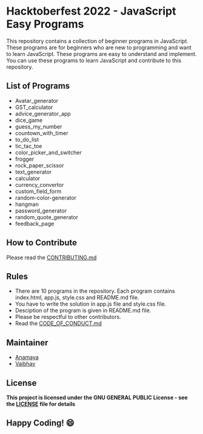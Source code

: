 # Hacktoberfest 2022 - JavaScript Easy Programs
This repository contains a collection of beginner programs in JavaScript. These programs are for beginners who are new to programming and want to learn JavaScript. These programs are easy to understand and implement. You can use these programs to learn JavaScript and contribute to this repository.

## List of Programs

- Avatar_generator
- GST_calculator
- advice_generator_app
- dice_game
- guess_my_number
- countown_with_timer
- to_do_list
- tic_tac_toe
- color_picker_and_switcher
- frogger
- rock_paper_scissor
- text_generator
- calculator
- currency_convertor
- custom_field_form
- random-color-generator
- hangman
- password_generator
- random_quote_generator
- feedback_page

## How to Contribute
Please read the [CONTRIBUTING.md](../CONTRIBUTING.md)

## Rules
- There are 10 programs in the repository. Each program contains index.html, app.js, style.css and README.md file.
- You have to write the solution in app.js file and style.css file.
- Desciption of the program is given in README.md file.
- Please be respectful to other contributors.
- Read the [CODE_OF_CONDUCT.md](../CODE_OF_CONDUCT.md)

## Maintainer
- [Anamaya](https://www.linkedin.com/in/anamaya1729/)
- [Vaibhav](https://https://www.linkedin.com/in/vaibhava17/)

## License
**This project is licensed under the GNU GENERAL PUBLIC License - see the [LICENSE](../LICENSE) file for details**

## Happy Coding! :smile:
